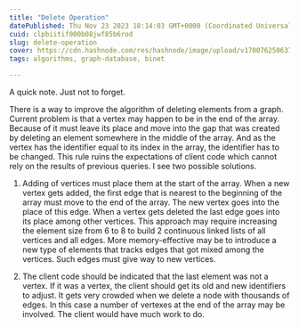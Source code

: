 ```yaml
---
title: "Delete Operation"
datePublished: Thu Nov 23 2023 18:14:03 GMT+0000 (Coordinated Universal Time)
cuid: clpbiitif000b08jwf85b6rod
slug: delete-operation
cover: https://cdn.hashnode.com/res/hashnode/image/upload/v1700762506378/6befef13-c05b-4b81-b725-f2ea9a37bb35.jpeg
tags: algorithms, graph-database, binet

---
```


A quick note. Just not to forget.

There is a way to improve the algorithm of deleting elements from a graph. Current problem is that a vertex may happen to be in the end of the array. Because of it must leave its place and move into the gap that was created by deleting an element somewhere in the middle of the array. And as the vertex has the identifier equal to its index in the array, the identifier has to be changed. This rule ruins the expectations of client code which cannot rely on the results of previous queries. I see two possible solutions.

1. Adding of vertices must place them at the start of the array. When a new vertex gets added, the first edge that is nearest to the beginning of the array must move to the end of the array. The new vertex goes into the place of this edge. When a vertex gets deleted the last edge goes into its place among other vertices. This approach may require increasing the element size from 6 to 8 to build 2 continuous linked lists of all vertices and all edges. More memory-effective may be to introduce a new type of elements that tracks edges that got mixed among the vertices. Such edges must give way to new vertices.
    
2. The client code should be indicated that the last element was not a vertex. If it was a vertex, the client should get its old and new identifiers to adjust. It gets very crowded when we delete a node with thousands of edges. In this case a number of vertexes at the end of the array may be involved. The client would have much work to do.